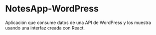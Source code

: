 # NotesApp-WordPress
Aplicación que consume datos de una API de WordPress y los muestra usando una interfaz creada con React.
